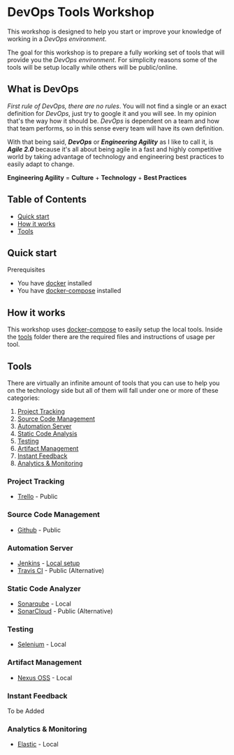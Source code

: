 # DevOps Tools Workshop

This workshop is designed to help you start or improve your knowledge of working in a *DevOps environment*. 

The goal for this workshop is to prepare a fully working set of tools that will provide you the *DevOps environment*. For simplicity reasons some of the tools will be setup locally while others will be public/online.

## What is DevOps

*First rule of DevOps, there are no rules*. You will not find a single or an exact definition for *DevOps*, just try to google it and you will see. In my opinion that's the way how it should be. *DevOps* is dependent on a team and how that team performs, so in this sense every team will have its own definition.

With that being said, ***DevOps*** or ***Engineering Agility*** as I like to call it, is ***Agile 2.0*** because it's all about being agile in a fast and highly competitive world by taking advantage of technology and engineering best practices to easily adapt to change.

**Engineering Agility** = **Culture** + **Technology** + **Best Practices**

## Table of Contents

* [Quick start](#quick-start)
* [How it works](#how-it-works)
* [Tools](#tools)

## Quick start

Prerequisites

* You have [docker](https://www.docker.com/) installed
* You have [docker-compose](https://docs.docker.com/compose/) installed


## How it works

This workshop uses [docker-compose](https://docs.docker.com/compose/) to easily setup the local tools. Inside the [tools]() folder there are the required files and instructions of usage per tool.


## Tools

There are virtually an infinite amount of tools that you can use to help you on the technology side but all of them will fall under one or more of these categories:

1. [Project Tracking](#project-tracking)
2. [Source Code Management](#source-code-management)
3. [Automation Server](#automation-server)
4. [Static Code Analysis](#static-code-analysis)
5. [Testing](#testing)
6. [Artifact Management](#artifact-management)
7. [Instant Feedback](#instant-feedback)
8. [Analytics & Monitoring](#analytics--monitoring)


### Project Tracking

* [Trello](https://trello.com/) - Public

### Source Code Management

* [Github](https://github.com/) - Public

### Automation Server

* [Jenkins](https://jenkins.io/) - [Local setup](/tools/jenkins)
* [Travis CI](https://travis-ci.org/) - Public (Alternative)

### Static Code Analyzer

* [Sonarqube](https://www.sonarqube.org/) - Local
* [SonarCloud](https://sonarcloud.io/) - Public (Alternative)

### Testing

* [Selenium](http://www.seleniumhq.org/) - Local

### Artifact Management

* [Nexus OSS](https://www.sonatype.com/nexus-repository-oss) - Local

### Instant Feedback

To be Added

### Analytics & Monitoring

* [Elastic](https://www.elastic.co/products) - Local
